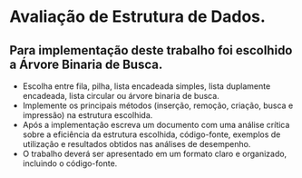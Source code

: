 # Avaliação de Estrutura de Dados.
## Para implementação deste trabalho foi escolhido a Árvore Binaria de Busca.

- Escolha entre fila, pilha, lista encadeada simples, lista duplamente encadeada, lista circular ou árvore binaria de busca.
- Implemente os principais métodos (inserção, remoção, criação, busca e impressão) na estrutura escolhida.
- Após a implementação escreva um documento com uma análise crítica sobre a eficiência da estrutura escolhida, código-fonte, exemplos de utilização e resultados obtidos nas análises de desempenho.
- O trabalho deverá ser apresentado em um formato claro e organizado, incluindo o código-fonte.
